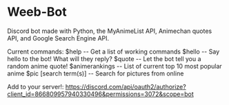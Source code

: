 # Weeb-Bot
Discord bot made with Python, the MyAnimeList API,  Animechan quotes API, and Google Search Engine API.

Current commands:
$help -- Get a list of working commands
$hello  -- Say hello to the bot! What will they reply?
$quote -- Let the bot tell you a random anime quote!
$animerankings -- List of current top 10 most popular anime
$pic [search term(s)] -- Search for pictures from online

Add to your server!: https://discord.com/api/oauth2/authorize?client_id=866809957940330496&permissions=3072&scope=bot
